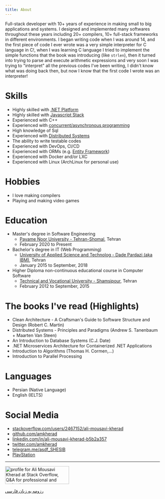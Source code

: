 ```yaml
---
title: About
---
```

Full-stack developer with 10+ years of experience in making small to big applications and systems.
I designed and implemented many softwares throughout these years including 20+ compilers,
10+ full-stack frameworks in different environments. I began writing code when I was around 14,
and the first piece of code I ever wrote was a very simple interpreter for C language in C!,
when I was learning C language I tried to implement the simple functions that the book
was introducing (like `strlen`), then it turned into trying to parse and execute arithmetic
expressions and very soon I was trying to "interpret" all the previous codes I've been writing,
I didn't know what was doing back then, but now I know that the first code I wrote was an interpreter!


# Skills
* Highly skilled with [.NET Platform](/pages/skills/dotnet/dotnet-programmer-details)
* Highly skilled with [Javascript Stack](/pages/skills/js-ts/javascript-programmer-details)
* Experienced with C++ <!--[C++](/tags/c-plus-plus)-->
* Experienced with [concurrent/asynchronous programming](/categories/concurrency)
* High knowledge of Sql <!--[Sql](/tags/sql)-->
* Experienced with [Distributed Systems](/categories/distributed-systems)
* The ability to write testable codes
* Experienced with DevOps, CI/CD
* Experienced with ORMs (e.g. [Entity Framework](/categories/entity-framework)<!--or [TypeORM](/categories/typeorm)-->)
* Experienced with Docker and/or LXC
* Experienced with Linux (ArchLinux for personal use)

# Hobbies
* I love making compilers
* Playing and making video games

# Education
* Master's degree in Software Engineering
    * [Payame Noor University - Tehran-Shomal](http://teh-shomal.pnu.ac.ir/), Tehran
    * February 2020 to Present
* Bachelor's degree in IT (Web Programming)
    * [University of Applied Science and Technolog - Dade Pardazi (aka IBM)](http://www.dpicollege.ir/), Tehran
    * January 2015 to September, 2018
* Higher Diploma non-continuous educational course in Computer Software
    * [Technical and Vocational University - Shamsipour](https://shamsipour.tvu.ac.ir/), Tehran
    * February 2012 to September, 2015

# The books I've read (Highlights)
* Clean Architecture - A Craftsman's Guide to Software Structure and Design (Robert C. Martin)
* Distributed Systems - Principles and Paradigms (Andrew S. Tanenbaum + Maarten Van Steen)
* An Introduction to Database Systems (C.J. Date)
* .NET Microservices Architecture for Containerized .NET Applications
* Introduction to Algorithms (Thomas H. Cormen,...)
* Introduction to Parallel Processing

# Languages
* Persian (Native Language)
* English (IELTS)

# Social Media
* [stackoverflow.com/users/2467152/ali-mousavi-kherad](https://stackoverflow.com/users/2467152/ali-mousavi-kherad?tab=profile)
* [github.com/amkherad](https://github.com/amkherad)
* [linkedin.com/in/ali-mousavi-kherad-b5b2a357](https://www.linkedin.com/in/ali-mousavi-kherad-b5b2a357/)
* [twitter.com/amkherad](https://twitter.com/amkherad)
* [telegram.me/asdf_SHESIB](https://t.me/asdf_SHESIB)
* [PlayStation](https://my.playstation.com/profile/AMKdp)

---

<a href="https://stackoverflow.com/users/2467152/ali-mousavi-kherad">
    <img
        src="https://stackoverflow.com/users/flair/2467152.png?theme=dark"
        width="208"
        height="58"
        alt="profile for Ali Mousavi Kherad at Stack Overflow, Q&amp;A for professional and enthusiast programmers"
        title="profile for Ali Mousavi Kherad at Stack Overflow, Q&amp;A for professional and enthusiast programmers"
        />
</a>

[رزومه به زبان فارسی](/pages/resume-fa/)
